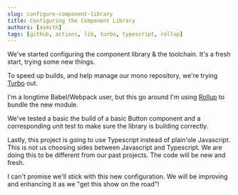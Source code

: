 ```yaml
---
slug: configure-component-library
title: Configuring the Component Library
authors: [asmith]
tags: [github, actions, lib, turbo, typescript, rollup]
---
```


We've started configuring the component library & the toolchain. It's a fresh start, trying some new things.

<!-- truncate -->

To speed up builds, and help manage our mono repository, we're trying [Turbo](https://vercel.com/solutions/turborepo) out.

I'm a longtime Babel/Webpack user, but this go around I'm using [Rollup](https://rollupjs.org/) to bundle the new module.

We've tested a basic the build of a basic Button component and a corresponding unit test to make sure the library is building correctly.

Lastly, this project is going to use Typescript instead of plain'ole Javascript. This is not us choosing sides between Javascript and Typescript.  We are doing this to be different from our past projects. The code will be new and fresh.

I can't promise we'll stick with this new configuration. We will be improving and enhancing it as we "get this show on the road"!

